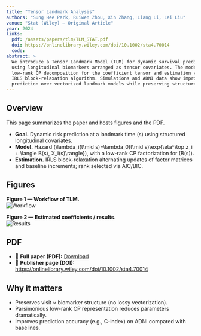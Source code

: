 ```yaml
---
title: "Tensor Landmark Analysis"
authors: "Sung Hee Park, Ruiwen Zhou, Xin Zhang, Liang Li, Lei Liu"
venue: "Stat (Wiley) — Original Article"
year: 2024
links:
  pdf: /assets/papers/tlm/TLM_STAT.pdf
  doi: https://onlinelibrary.wiley.com/doi/10.1002/sta4.70014
  code:
abstract: >
  We introduce a Tensor Landmark Model (TLM) for dynamic survival prediction
  using longitudinal biomarkers arranged as tensor covariates. The model uses a
  low-rank CP decomposition for the coefficient tensor and estimation via an
  IRLS block-relaxation algorithm. Simulations and ADNI data show improved
  prediction over vectorized landmark models while preserving structure.
---
```


## Overview

This page summarizes the paper and hosts figures and the PDF.

- **Goal.** Dynamic risk prediction at a landmark time \(s\) using structured longitudinal covariates.
- **Model.** Hazard \(\lambda_i(t\mid s)=\lambda_0(t\mid s)\exp\{\eta^\top z_i + \langle B(s), X_i(s)\rangle\}\), with a low-rank CP factorization for \(B(s)\).
- **Estimation.** IRLS block-relaxation alternating updates of factor matrices and baseline increments; rank selected via AIC/BIC.

## Figures

**Figure 1 — Workflow of TLM.**  
![Workflow](/assets/papers/tlm/fig1_workflow.png)

**Figure 2 — Estimated coefficients / results.**  
![Results](/assets/papers/tlm/fig2_results.png)

## PDF

- 📄 **Full paper (PDF):** [Download](/assets/papers/tlm/TLM_STAT.pdf)  
- 🔗 **Publisher page (DOI):** <https://onlinelibrary.wiley.com/doi/10.1002/sta4.70014>

<!-- Or embed the PDF inline:
<iframe src="/assets/papers/tlm/TLM_STAT.pdf" width="100%" height="900" style="border:0;"></iframe>
-->

## Why it matters

- Preserves visit × biomarker structure (no lossy vectorization).
- Parsimonious low-rank CP representation reduces parameters dramatically.
- Improves prediction accuracy (e.g., C-index) on ADNI compared with baselines.
